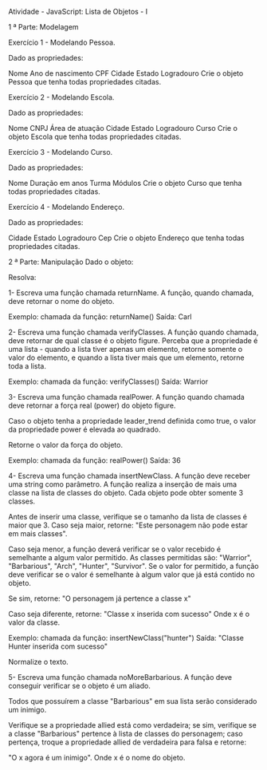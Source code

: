 Atividade - JavaScript: Lista de Objetos - I

1 ª Parte: Modelagem

Exercício 1 - Modelando Pessoa.

Dado as propriedades:

Nome
Ano de nascimento
CPF
Cidade
Estado
Logradouro
Crie o objeto Pessoa que tenha todas propriedades citadas.

Exercício 2 - Modelando Escola.

Dado as propriedades:

Nome
CNPJ
Área de atuação
Cidade
Estado
Logradouro
Curso
Crie o objeto Escola que tenha todas propriedades citadas.

Exercício 3 - Modelando Curso.

Dado as propriedades:

Nome
Duração em anos
Turma
Módulos
Crie o objeto Curso que tenha todas propriedades citadas.

Exercício 4 - Modelando Endereço.

Dado as propriedades:

Cidade
Estado
Logradouro
Cep
Crie o objeto Endereço que tenha todas propriedades citadas.

2 ª Parte: Manipulação
Dado o objeto:

<!-- const figure = {  
        name: "Carl",   
        classes: ["Warrior"],  
        leader_trend: true,
        power: 6, 
        allied: true  
    } -->

Resolva:

1- ⁠Escreva uma função chamada returnName. A função, quando chamada, deve retornar o nome do objeto.

Exemplo:
chamada da função: returnName()
Saída: Carl

2- Escreva uma função chamada verifyClasses. A função quando chamada, deve retornar de qual classe é o objeto figure. Perceba que a propriedade é uma lista - quando a lista tiver apenas um elemento, retorne somente o valor do elemento, e quando a lista tiver mais que um elemento, retorne toda a lista.

Exemplo:
chamada da função: verifyClasses()
Saída: Warrior

3- Escreva uma função chamada realPower. A função quando chamada deve retornar a força real (power) do objeto figure.

Caso o objeto tenha a propriedade leader_trend definida como true, o valor da propriedade power é elevada ao quadrado.

Retorne o valor da força do objeto.

Exemplo:
chamada da função: realPower()
Saída: 36

4- Escreva uma função chamada insertNewClass. A função deve receber uma string como parâmetro. A função realiza a inserção de mais uma classe na lista de classes do objeto. Cada objeto pode obter somente 3 classes.

Antes de inserir uma classe, verifique se o tamanho da lista de classes é maior que 3. Caso seja maior, retorne: ⁠"Este personagem não pode estar em mais classes".

Caso seja menor, a função deverá verificar se o valor recebido é semelhante a algum valor permitido. As classes permitidas são:⁠ ⁠"Warrior", "Barbarious", "Arch", "Hunter", "Survivor". ⁠Se o valor for permitido, a função deve verificar se o valor é semelhante à algum valor que já está contido no objeto.

Se sim, retorne: "O personagem já pertence a classe x"

Caso seja diferente, retorne: ⁠"Classe x inserida com sucesso"
Onde x é o valor da classe.

Exemplo:
chamada da função: insertNewClass("hunter")
Saída: ⁠"Classe Hunter inserida com sucesso"

⁠Normalize o texto.

5- Escreva uma função chamada noMoreBarbarious. A função deve conseguir verificar se o objeto é um aliado.

Todos que possuírem a classe "Barbarious" em sua lista serão considerado um inimigo.

Verifique se a propriedade allied está como verdadeira; se sim, verifique se a classe "Barbarious" pertence à lista de classes do personagem; caso pertença, troque a propriedade allied de verdadeira para falsa e retorne:

⁠"O x agora é um inimigo".
Onde x é o nome do objeto.